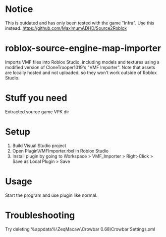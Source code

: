 # Notice
This is outdated and has only been tested with the game "Infra".
Use this instead. https://github.com/MaximumADHD/Source2Roblox
# roblox-source-engine-map-importer
Imports VMF files into Roblox Studio, including models and textures
using a modified version of CloneTrooper1019's "VMF Importer".
Note that assets are locally hosted and not uploaded, so they won't work outside of Roblox Studio.

# Stuff you need
Extracted source game VPK dir

# Setup
1. Build Visual Studio project
2. Open Plugin\VMFImporter.rbxl in Roblox Studio
3. Install plugin by going to Workspace > VMF_Importer > Right-Click > Save as Local Plugin > Save

# Usage
Start the program and use plugin like normal.

# Troubleshooting
Try deleting %appdata%\ZeqMacaw\Crowbar 0.68\Crowbar Settings.xml
